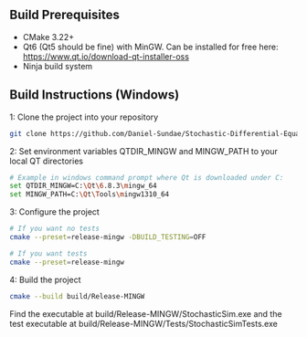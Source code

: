 ## Build Prerequisites
- CMake 3.22+
- Qt6 (Qt5 should be fine) with MinGW. Can be installed for free here: https://www.qt.io/download-qt-installer-oss
- Ninja build system

## Build Instructions (Windows)

1: Clone the project into your repository
```bash
git clone https://github.com/Daniel-Sundae/Stochastic-Differential-Equations.git
```
2: Set environment variables QTDIR_MINGW and MINGW_PATH to your local QT directories
```bash
# Example in windows command prompt where Qt is downloaded under C:
set QTDIR_MINGW=C:\Qt\6.8.3\mingw_64
set MINGW_PATH=C:\Qt\Tools\mingw1310_64
```

3: Configure the project
```bash
# If you want no tests
cmake --preset=release-mingw -DBUILD_TESTING=OFF

# If you want tests
cmake --preset=release-mingw
```

4: Build the project
```bash
cmake --build build/Release-MINGW
```

Find the executable at build/Release-MINGW/StochasticSim.exe
and the test executable at build/Release-MINGW/Tests/StochasticSimTests.exe
